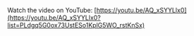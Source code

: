 Watch the video on YouTube: [https://youtu.be/AQ_xSYYLlx0](https://youtu.be/AQ_xSYYLlx0?list=PLdgq5G0ox73UstESo1KplG5WO_rstKnSx)